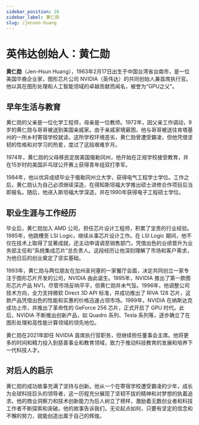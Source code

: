 ```yaml
---
sidebar_position: 26
sidebar_label: 黄仁勋
slug: /jensen-huang
---
```


# 英伟达创始人：黄仁勋

**黄仁勋**（Jen-Hsun Huang），1963年2月17日出生于中国台湾省台南市，是一位美国华裔企业家，图形芯片公司 NVIDIA（英伟达）的共同创始人兼首席执行官。他以其在图形处理和人工智能领域的卓越贡献而闻名，被誉为“GPU之父”。

## 早年生活与教育

黄仁勋的父亲是一位化学工程师，母亲是一位教师。1972年，因父亲工作调动，9岁的黄仁勋与哥哥被送到美国亲戚家。由于亲戚家境窘困，他与哥哥被送往肯塔基州的一所乡村寄宿学校就读。这所学校环境恶劣，黄仁勋曾遭受霸凌，但他凭借坚韧的性格和对学习的热爱，度过了这段艰难岁月。

1974年，黄仁勋的父母移民定居美国俄勒冈州，他开始在正规学校接受教育，并在15岁时的美国乒乓球公开赛上获得青年组双打季军。

1984年，他以优异成绩毕业于俄勒冈州立大学，获得电气工程学士学位。工作之后，黄仁勋认为自己必须继续深造，在得知斯坦福大学推出硕士进修合作项目后当即报名。随后，他进入斯坦福大学深造，并在1990年获得电子工程硕士学位。

## 职业生涯与工作经历

毕业后，黄仁勋加入 AMD 公司，担任芯片设计工程师，积累了宝贵的行业经验。1985年，他跳槽至 LSI Logic，继续从事芯片设计工作。在 LSI Logic 期间，他不仅在技术上取得了显著成就，还主动申请调至销售部门，凭借出色的业绩晋升为业务部主任和“系统集成芯片”总负责人。这段经历让他深刻理解了市场和客户需求，为他日后的创业奠定了坚实基础。

1993年，黄仁勋与两位朋友在加州圣何塞的一家餐厅会面，决定共同创立一家专注于图形芯片开发的公司，NVIDIA 由此诞生。1995年，NVIDIA 推出了第一款图形芯片产品 NV1，尽管市场反响平平，但黄仁勋并未气馁。1996年，他调整公司技术方向，全力支持微软 Direct 3D API 标准，并成功推出了 RIVA 128 芯片，这款产品凭借出色的性能和实惠的价格迅速占领市场。1999年，NVIDIA 在纳斯达克成功上市，并推出了革命性的 GeForce 256 芯片，正式开启了 GPU 时代。此后，NVIDIA 不断推出创新产品，如 Quadro 系列、Tesla 系列等，逐步确立了在图形处理和高性能计算领域的领先地位。

黄仁勋在2021年卸任 NVIDIA 首席执行官职务，但继续担任董事会主席。他将更多的时间和精力投入到慈善事业和教育领域，致力于推动科技教育的发展和培养下一代科技人才。

## 对后人的启示

黄仁勋的成功故事充满了坚持与创新。他从一个在寄宿学校遭受霸凌的少年，成长为全球科技巨头的领导者，这一历程充分展现了坚韧不拔的精神和对梦想的执着追求。他的商业洞察力和技术创新能力为后人树立了榜样，激励着无数创业者和科技工作者不断探索和突破。他的故事告诉我们，无论起点如何，只要有坚定的信念和不懈的努力，就能创造出属于自己的辉煌。
